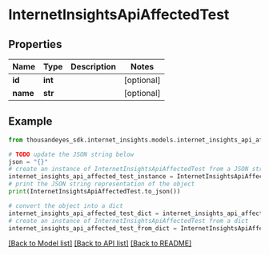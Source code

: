 # InternetInsightsApiAffectedTest


## Properties

Name | Type | Description | Notes
------------ | ------------- | ------------- | -------------
**id** | **int** |  | [optional] 
**name** | **str** |  | [optional] 

## Example

```python
from thousandeyes_sdk.internet_insights.models.internet_insights_api_affected_test import InternetInsightsApiAffectedTest

# TODO update the JSON string below
json = "{}"
# create an instance of InternetInsightsApiAffectedTest from a JSON string
internet_insights_api_affected_test_instance = InternetInsightsApiAffectedTest.from_json(json)
# print the JSON string representation of the object
print(InternetInsightsApiAffectedTest.to_json())

# convert the object into a dict
internet_insights_api_affected_test_dict = internet_insights_api_affected_test_instance.to_dict()
# create an instance of InternetInsightsApiAffectedTest from a dict
internet_insights_api_affected_test_from_dict = InternetInsightsApiAffectedTest.from_dict(internet_insights_api_affected_test_dict)
```
[[Back to Model list]](../README.md#documentation-for-models) [[Back to API list]](../README.md#documentation-for-api-endpoints) [[Back to README]](../README.md)



